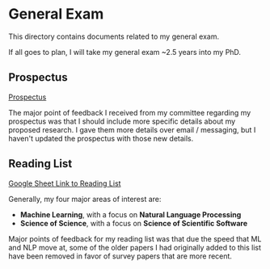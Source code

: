 # General Exam

This directory contains documents related to my general exam.

If all goes to plan, I will take my general exam ~2.5 years into my PhD.

## Prospectus

[Prospectus](prospectus.md)

The major point of feedback I received from my committee regarding my prospectus was that I should include more specific details about my proposed research. I gave them more details over email / messaging, but I haven't updated the prospectus with those new details.

## Reading List

[Google Sheet Link to Reading List](https://docs.google.com/spreadsheets/d/1rFZ6KMmk5YlIOHYusV-7eWJbIKYQVrlnDvHxouqpnCY/edit?usp=sharing)

Generally, my four major areas of interest are:

* **Machine Learning**, with a focus on **Natural Language Processing**
* **Science of Science**, with a focus on **Science of Scientific Software**

Major points of feedback for my reading list was that due the speed that ML and NLP move at, some of the older papers I had originally added to this list have been removed in favor of survey papers that are more recent.